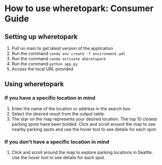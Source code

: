 # How to use wheretopark: Consumer Guide

## Setting up wheretopark
1. Pull on main to get latest version of the application
2. Run the command `conda env create -f environment.yml`
3. Run the command `conda activate wheretopark`
4. Run the command `python app.py`
5. Access the local URL provided

## Using wheretopark

### If you have a specific location in mind
1. Enter the name of the location or address in the search box.
2. Select the desired result from the output table.
3. The star on the map represents your desired location. The top 10 closest parking spots have been bolded. Click and scroll around the map to see nearby parking spots and use the hover tool to see details for each spot.

### If you don't have a specific location in mind
1. Click and scroll around the map to explore parking locations in Seattle. Use the hover tool to see details for each spot.

